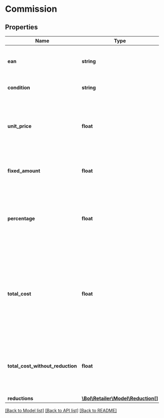 # Commission

## Properties
Name | Type | Description | Notes
------------ | ------------- | ------------- | -------------
**ean** | **string** | The EAN number associated with this product. | 
**condition** | **string** | The condition of the offer. | 
**unit_price** | **float** | The intended selling price per single unit up to 2 decimals precision, including VAT. | 
**fixed_amount** | **float** | A fixed commission fee, including VAT. | 
**percentage** | **float** | A percentage of commission, based on the intended selling price per unit, including VAT. | 
**total_cost** | **float** | The total commission for selling this product at bol.com. The price includes VAT for Dutch sellers, and excludes VAT for Belgium sellers. | 
**total_cost_without_reduction** | **float** | The total commission for selling this product at bol.com without reductions including VAT. | [optional] 
**reductions** | [**\Bol\Retailer\Model\Reduction[]**](Reduction.md) |  | 

[[Back to Model list]](../README.md#documentation-for-models) [[Back to API list]](../README.md#documentation-for-api-endpoints) [[Back to README]](../README.md)


